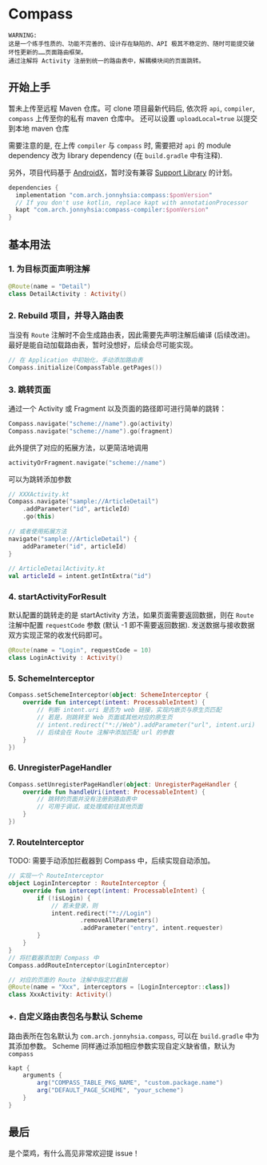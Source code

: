 # Compass

	WARNING:
	这是一个练手性质的、功能不完善的、设计存在缺陷的、API 极其不稳定的、随时可能提交破坏性更新的……页面路由框架。
	通过注解将 Activity 注册到统一的路由表中，解耦模块间的页面跳转。

## 开始上手

暂未上传至远程 Maven 仓库。可 clone 项目最新代码后, 依次将 `api`, `compiler`, `compass` 上传至你的私有 maven 仓库中。
还可以设置 `uploadLocal=true` 以提交到本地 maven 仓库

需要注意的是, 在上传 `compiler` 与 `compass` 时, 需要把对 `api` 的 module dependency 改为 library dependency (在 `build.gradle` 中有注释).

另外，项目代码基于 [AndroidX](https://developer.android.com/jetpack/androidx/)，暂时没有兼容 [Support Library](https://developer.android.com/topic/libraries/support-library/index) 的计划。

```groovy
dependencies {
  implementation "com.arch.jonnyhsia:compass:$pomVersion"
  // If you don't use kotlin, replace kapt with annotationProcessor
  kapt "com.arch.jonnyhsia:compass-compiler:$pomVersion"
}
```

## 基本用法

### 1. 为目标页面声明注解

```kotlin
@Route(name = "Detail")
class DetailActivity : Activity()
```

### 2. Rebuild 项目，并导入路由表

当没有 `Route` 注解时不会生成路由表，因此需要先声明注解后编译 (后续改进)。
最好是能自动加载路由表，暂时没想好，后续会尽可能实现。

```kotlin
// 在 Application 中初始化，手动添加路由表
Compass.initialize(CompassTable.getPages())
```

### 3. 跳转页面

通过一个 Activity 或 Fragment 以及页面的路径即可进行简单的跳转：
```kotlin
Compass.navigate("scheme://name").go(activity)
Compass.navigate("scheme://name").go(fragment)
```
此外提供了对应的拓展方法，以更简洁地调用
```kotlin
activityOrFragment.navigate("scheme://name")
```
可以为跳转添加参数
```kotlin
// XXXActivity.kt
Compass.navigate("sample://ArticleDetail")
    .addParameter("id", articleId)
    .go(this)
    
// 或者使用拓展方法
navigate("sample://ArticleDetail") {
    addParameter("id", articleId)
}
    
// ArticleDetailActivity.kt
val articleId = intent.getIntExtra("id")
```

### 4. startActivityForResult
默认配置的跳转走的是 startActivity 方法，如果页面需要返回数据，则在 `Route` 注解中配置 `requestCode` 参数 (默认 -1 即不需要返回数据).
发送数据与接收数据双方实现正常的收发代码即可。

```kotlin
@Route(name = "Login", requestCode = 10)
class LoginActivity : Activity()
```

### 5. SchemeInterceptor

```kotlin
Compass.setSchemeInterceptor(object: SchemeInterceptor {
    override fun intercept(intent: ProcessableIntent) {
        // 判断 intent.uri 是否为 web 链接，实现内嵌页与原生页匹配
        // 若是，则跳转至 Web 页面或其他对应的原生页
        // intent.redirect("*://Web").addParameter("url", intent.uri)
        // 后续会在 Route 注解中添加匹配 url 的参数
    }
})
```

### 6. UnregisterPageHandler
```kotlin
Compass.setUnregisterPageHandler(object: UnregisterPageHandler {
    override fun handleUri(intent: ProcessableIntent) {
        // 跳转的页面并没有注册到路由表中
        // 可用于调试，或处理成前往其他页面
    }
})
```

### 7. RouteInterceptor
TODO: 需要手动添加拦截器到 Compass 中，后续实现自动添加。
```kotlin
// 实现一个 RouteInterceptor
object LoginInterceptor : RouteInterceptor {
    override fun intercept(intent: ProcessableIntent) {
        if (!isLogin) {
            // 若未登录，则
            intent.redirect("*://Login")
                    .removeAllParameters()
                    .addParameter("entry", intent.requester)
        }
    }
}
// 将拦截器添加到 Compass 中
Compass.addRouteInterceptor(LoginInterceptor)

// 对应的页面的 Route 注解中指定拦截器
@Route(name = "Xxx", interceptors = [LoginInterceptor::class])
class XxxActivity: Activity()
```


### +. 自定义路由表包名与默认 Scheme

路由表所在包名默认为 `com.arch.jonnyhsia.compass`, 可以在 `build.gradle` 中为其添加参数。
Scheme 同样通过添加相应参数实现自定义缺省值，默认为 `compass`

```groovy
kapt {
    arguments {
        arg("COMPASS_TABLE_PKG_NAME", "custom.package.name")
        arg("DEFAULT_PAGE_SCHEME", "your_scheme")
    }
}
```

## 最后

是个菜鸡，有什么高见非常欢迎提 issue！
